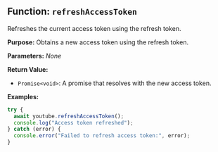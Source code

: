 ## Function: `refreshAccessToken`

Refreshes the current access token using the refresh token.

**Purpose:**
Obtains a new access token using the refresh token.

**Parameters:**
*None*

**Return Value:**

* `Promise<void>`: A promise that resolves with the new access token.

**Examples:**

```typescript
try {
  await youtube.refreshAccessToken();
  console.log("Access token refreshed");
} catch (error) {
  console.error("Failed to refresh access token:", error);
}
```